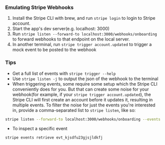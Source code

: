 ### Emulating Stripe Webhooks
1. Install the Stripe CLI with brew, and run `stripe login` to login to Stripe account.
2. Start the app's dev server(e.g. localhost: 3000)
3. Run `stripe listen --forward-to localhost:3000/webhooks/onboarding` to forward webhooks to that endpoint on the local server.
4. In another terminal, run `stripe trigger account.updated` to trigger a mock event to be posted to the webhook

### Tips
- Get a full list of events with `stripe trigger --help`
- Use `stripe listen -j` to output the json of the webhook to the terminal
- When triggering events, some require some setup which the Stripe CLI conveniently does for you. But that can create some noise for your webhook(for example, if your `stripe trigger account.updated`), the Stripe CLI will first create an account before it updates it, resulting in multiple events. To filter the noise for just the events you're interested in, provide a comma-separated list to `stripe listen`, like so:
```bash
stripe listen --forward-to localhost:3000/webhooks/onboarding --events account.updated,account.application.deauthorized
```
- To inspect a specific event
```bash
stripe events retrieve evt_kjsdfu23gjsjldkfj
```

